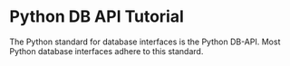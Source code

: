 # Python DB API Tutorial
The Python standard for database interfaces is the Python DB-API. Most Python database interfaces adhere to this standard.

